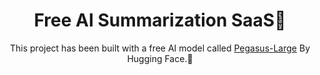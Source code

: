 <div align="center">
  <h1>Free AI Summarization SaaS🦄</h1>

This project has been built with a free AI model called [Pegasus-Large](https://huggingface.co/google/pegasus-large) By Hugging Face.🤗
</div>
